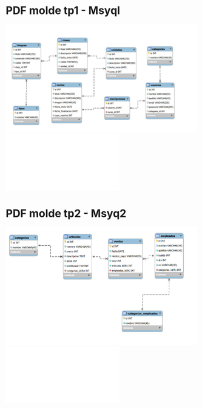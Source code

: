 # PDF molde tp1 - Msyql 

![jpg molde tp1](./pdf/TP1_mysql.jpg)
![pdf molde tp1](./pdf/tp1_diagrama_definitivo.pdf)

# PDF molde tp2 - Msyq2 

![jpg molde tp2](./pdf/TP2_mysql.jpg)
![pdf molde tp2](./pdf/tp2_bazar.pdf)